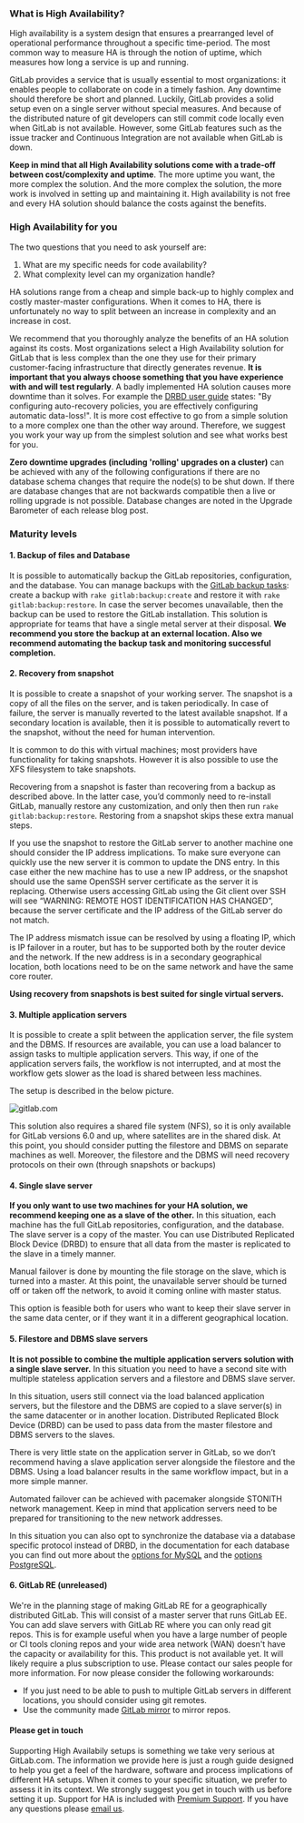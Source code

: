 ### What is High Availability?

High availability is a system design that ensures a prearranged level of operational performance throughout a specific time-period. The most common way to measure HA is through the notion of uptime, which measures how long a service is up and running.

GitLab provides a service that is usually essential to most organizations: it enables people to collaborate on code in a timely fashion. Any downtime should therefore be short and planned. Luckily, GitLab provides a solid setup even on a single server without special measures. And because of the distributed nature of git developers can still commit code locally even when GitLab is not available. However, some GitLab features such as the issue tracker and Continuous Integration are not available when GitLab is down.

**Keep in mind that all High Availability solutions come with a trade-off between cost/complexity and uptime**. The more uptime you want, the more complex the solution. And the more complex the solution, the more work is involved in setting up and maintaining it. High availability is not free and every HA solution should balance the costs against the benefits.

### High Availability for you

The two questions that you need to ask yourself are:

1.  What are my specific needs for code availability?
2.  What complexity level can my organization handle?

HA solutions range from a cheap and simple back-up to highly complex and costly master-master configurations. When it comes to HA, there is unfortunately no way to split between an increase in complexity and an increase in cost.

We recommend that you thoroughly analyze the benefits of an HA solution against its costs. Most organizations select a High Availability solution for GitLab that is less complex than the one they use for their primary customer-facing infrastructure that directly generates revenue. **It is important that you always choose something that you have experience with and will test regularly**. A badly implemented HA solution causes more downtime than it solves. For example the [DRBD user guide](http://www.drbd.org/users-guide/s-gfs-create-resource.html) states: "By configuring auto-recovery policies, you are effectively configuring automatic data-loss!". It is more cost effective to go from a simple solution to a more complex one than the other way around. Therefore, we suggest you work your way up from the simplest solution and see what works best for you.

**Zero downtime upgrades (including 'rolling' upgrades on a cluster)** can be achieved with any of the following configurations if there are no database schema changes that require the node(s) to be shut down. If there are database changes that are not backwards compatible then a live or rolling upgrade is not possible. Database changes are noted in the Upgrade Barometer of each release blog post.

### Maturity levels

#### 1\. Backup of files and Database

It is possible to automatically backup the GitLab repositories, configuration, and the database. You can manage backups with the [GitLab backup tasks](https://github.com/gitlabhq/gitlabhq/blob/master/lib/tasks/gitlab/backup.rake): create a backup with `rake gitlab:backup:create` and restore it with `rake gitlab:backup:restore`. In case the server becomes unavailable, then the backup can be used to restore the GitLab installation. This solution is appropriate for teams that have a single metal server at their disposal. **We recommend you store the backup at an external location. Also we recommend automating the backup task and monitoring successful completion.**

#### 2\. Recovery from snapshot

It is possible to create a snapshot of your working server. The snapshot is a copy of all the files on the server, and is taken periodically. In case of failure, the server is manually reverted to the latest available snapshot. If a secondary location is available, then it is possible to automatically revert to the snapshot, without the need for human intervention.

It is common to do this with virtual machines; most providers have functionality for taking snapshots. However it is also possible to use the XFS filesystem to take snapshots.

Recovering from a snapshot is faster than recovering from a backup as described above. In the latter case, you’d commonly need to re-install GitLab, manually restore any customization, and only then then run `rake gitlab:backup:restore`. Restoring from a snapshot skips these extra manual steps.

If you use the snapshot to restore the GitLab server to another machine one should consider the IP address implications. To make sure everyone can quickly use the new server it is common to update the DNS entry. In this case either the new machine has to use a new IP address, or the snapshot should use the same OpenSSH server certificate as the server it is replacing. Otherwise users accessing GitLab using the Git client over SSH will see “WARNING: REMOTE HOST IDENTIFICATION HAS CHANGED”, because the server certificate and the IP address of the GitLab server do not match.

The IP address mismatch issue can be resolved by using a floating IP, which is IP failover in a router, but has to be supported both by the router device and the network. If the new address is in a secondary geographical location, both locations need to be on the same network and have the same core router.

**Using recovery from snapshots is best suited for single virtual servers.**

#### 3\. Multiple application servers

It is possible to create a split between the application server, the file system and the DBMS. If resources are available, you can use a load balancer to assign tasks to multiple application servers. This way, if one of the application servers fails, the workflow is not interrupted, and at most the workflow gets slower as the load is shared between less machines.

The setup is described in the below picture.

![gitlab.com](/images/Config_LB_appservers.png)

This solution also requires a shared file system (NFS), so it is only available for GitLab versions 6.0 and up, where satellites are in the shared disk. At this point, you should consider putting the filestore and DBMS on separate machines as well. Moreover, the filestore and the DBMS will need recovery protocols on their own (through snapshots or backups)

#### 4\. Single slave server

**If you only want to use two machines for your HA solution, we recommend keeping one as a slave of the other.** In this situation, each machine has the full GitLab repositories, configuration, and the database. The slave server is a copy of the master. You can use Distributed Replicated Block Device (DRBD) to ensure that all data from the master is replicated to the slave in a timely manner.

Manual failover is done by mounting the file storage on the slave, which is turned into a master. At this point, the unavailable server should be turned off or taken off the network, to avoid it coming online with master status.

This option is feasible both for users who want to keep their slave server in the same data center, or if they want it in a different geographical location.

#### 5\. Filestore and DBMS slave servers

**It is not possible to combine the multiple application servers solution with a single slave server.** In this situation you need to have a second site with multiple stateless application servers and a filestore and DBMS slave server.

In this situation, users still connect via the load balanced application servers, but the filestore and the DBMS are copied to a slave server(s) in the same datacenter or in another location. Distributed Replicated Block Device (DRBD) can be used to pass data from the master filestore and DBMS servers to the slaves.

There is very little state on the application server in GitLab, so we don’t recommend having a slave application server alongside the filestore and the DBMS. Using a load balancer results in the same workflow impact, but in a more simple manner.

Automated failover can be achieved with pacemaker alongside STONITH network management. Keep in mind that application servers need to be prepared for transitioning to the new network addresses.

In this situation you can also opt to synchronize the database via a database specific protocol instead of DRBD, in the documentation for each database you can find out more about the [options for MySQL](http://dev.mysql.com/doc/mysql-ha-scalability/en/ha-overview.html) and the [options PostgreSQL](http://www.postgresql.org/docs/9.2/static/high-availability.html).

#### 6\. GitLab RE (unreleased)

We're in the planning stage of making GitLab RE for a geographically distributed GitLab. This will consist of a master server that runs GitLab EE. You can add slave servers with GitLab RE where you can only read git repos. This is for example useful when you have a large number of people or CI tools cloning repos and your wide area network (WAN) doesn't have the capacity or availability for this. This product is not available yet. It will likely require a plus subscription to use. Please contact our sales people for more information. For now please consider the following workarounds:

*   If you just need to be able to push to multiple GitLab servers in different locations, you should consider using git remotes.
*   Use the community made [GitLab mirror](https://github.com/samrocketman/gitlab-mirrors) to mirror repos.

#### Please get in touch

Supporting High Availabily setups is something we take very serious at GitLab.com. The information we provide here is just a rough guide designed to help you get a feel of the hardware, software and process implications of different HA setups. When it comes to your specific situation, we prefer to assess it in its context. We strongly suggest you get in touch with us before setting it up. Support for HA is included with [Premium Support](https://about.gitlab.com/pricing/). If you have any questions please [email us](mailto:sales@gitlab.com).
